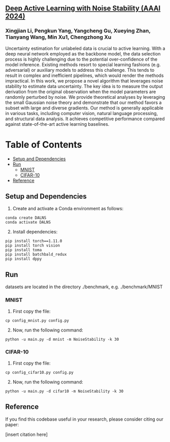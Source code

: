 ## [Deep Active Learning with Noise Stability (AAAI 2024)](https://arxiv.org/pdf/2205.13340.pdf)
### Xingjian Li, Pengkun Yang, Yangcheng Gu, Xueying Zhan, Tianyang Wang, Min Xu1, Chengzhong Xu

Uncertainty estimation for unlabeled data is crucial to active
learning. With a deep neural network employed as the backbone model, the data selection process is highly challenging
due to the potential over-confidence of the model inference.
Existing methods resort to special learning fashions (e.g. adversarial) or auxiliary models to address this challenge. This tends
to result in complex and inefficient pipelines, which would
render the methods impractical. In this work, we propose a
novel algorithm that leverages noise stability to estimate data
uncertainty. The key idea is to measure the output derivation
from the original observation when the model parameters are
randomly perturbed by noise. We provide theoretical analyses
by leveraging the small Gaussian noise theory and demonstrate that our method favors a subset with large and diverse
gradients. Our method is generally applicable in various tasks,
including computer vision, natural language processing, and
structural data analysis. It achieves competitive performance
compared against state-of-the-art active learning baselines.

Table of Contents
=================

  * [Setup and Dependencies](#setup-and-dependencies)
  * [Run](#run)
    * [MNIST](#mnist)
    * [CIFAR-10](#cifar-10)
   * [Reference](#reference)

## Setup and Dependencies

1. Create and activate a Conda environment as follows:
```
conda create DALNS
conda activate DALNS
```
2. Install dependencies:
```
pip install torch==1.11.0
pip install torch vision
pip install toma
pip install batchbald_redux
pip install dppy
```

## Run 
datasets are located in the directory ./benchmark, e.g. ./benchmark/MNIST

### MNIST
1. First copy the file:
```
cp config_mnist.py config.py
```
2. Now, run the following command:
```
python -u main.py -d mnist -m NoiseStability -k 30
```

### CIFAR-10
1. First copy the file:
```
cp config_cifar10.py config.py
```
2. Now, run the following command:
```
python -u main.py -d cifar10 -m NoiseStability -k 30
```

## Reference
If you find this codebase useful in your research, please consider citing our paper:

[insert citation here]

